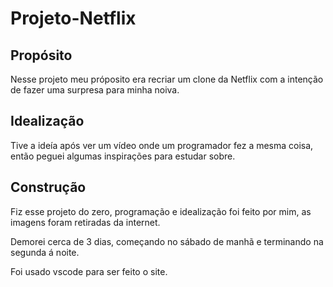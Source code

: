 # Projeto-Netflix

## Propósito

Nesse projeto meu próposito era recriar um clone da Netflix com a intenção de fazer uma surpresa para minha noiva.

## Idealização

Tive a ideía após ver um vídeo onde um programador fez a mesma coisa, então peguei algumas inspirações para estudar sobre.

## Construção

Fiz esse projeto do zero, programação e idealização foi feito por mim, as imagens foram retiradas da internet.

Demorei cerca de 3 dias, começando no sábado de manhã e terminando na segunda á noite.

Foi usado vscode para ser feito o site.
